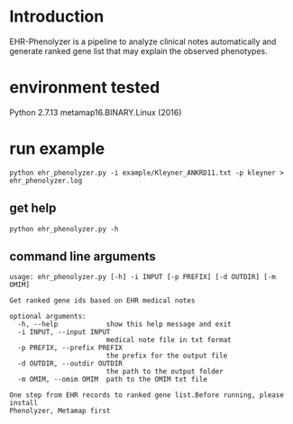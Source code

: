 # Introduction

EHR-Phenolyzer is a pipeline to analyze clinical notes automatically and generate ranked gene list that may explain the observed phenotypes.

# environment tested

Python 2.7.13
metamap16.BINARY.Linux (2016)


# run example

`python ehr_phenolyzer.py -i example/Kleyner_ANKRD11.txt -p kleyner > ehr_phenolyzer.log `

## get help

`python ehr_phenolyzer.py -h`

## command line arguments

```
usage: ehr_phenolyzer.py [-h] -i INPUT [-p PREFIX] [-d OUTDIR] [-m OMIM]

Get ranked gene ids based on EHR medical notes

optional arguments:
  -h, --help            show this help message and exit
  -i INPUT, --input INPUT
                        medical note file in txt format
  -p PREFIX, --prefix PREFIX
                        the prefix for the output file
  -d OUTDIR, --outdir OUTDIR
                        the path to the output folder
  -m OMIM, --omim OMIM  path to the OMIM txt file

One step from EHR records to ranked gene list.Before running, please install
Phenolyzer, Metamap first
```
